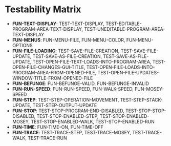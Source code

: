 # Testability Matrix
  * __FUN-TEXT-DISPLAY__: TEST-TEXT-DISPLAY, TEST-EDITABLE-PROGRAM-AREA-TEXT-DISPLAY, TEST-UNEDITABLE-PROGRAM-AREA-TEXT-DISPLAY
  * __FUN-MENUS__: FUN-MENU-FILE, FUN-MENU-COLOR, FUN-MENU-OPTIONS
  * __FUN-FILE-LOADING__: TEST-SAVE-FILE-CREATION, TEST-SAVE-FILE-UPDATE, TEST-SAVE-AS-FILE-CREATION, TEST-SAVE-AS-FILE-UPDATE, TEST-OPEN-FILE-TEXT-LOADS-INTO-PROGRAM-AREA, TEST-OPEN-FILE-CHANGES-GUI-TITLE, TEST-OPEN-FILE-LOADS-INTO-PROGRAM-AREA-FROM-OPENED-FILE, TEST-OPEN-FILE-UPDATES-WINDOW-TITLE-FROM-OPENED-FILE
  * __FUN-BEFUNGE__: FUN-BEFUNGE-VALID, FUN-BEFUNGE-INVALID
  * __FUN-RUN-SPEED__: FUN-RUN-SPEED, FUN-WALK-SPEED, FUN-MOSEY-SPEED
  * __FUN-STEP__: TEST-STEP-OPERATION-MOVEMENT, TEST-STEP-STACK-UPDATE, TEST-STEP-OUTPUT-UPDATE
  * __FUN-STOP__: TEST-STOP-PROGRAM-END-DISABLED, TEST-STOP-STOP-DISABLED, TEST-STOP-ENABLED-STEP, TEST-STOP-ENABLED-MOSEY, TEST-STOP-ENABLED-WALK, TEST-STOP-ENABLED-RUN
  * __FUN-TIME__: FUN-TIME-ON, FUN-TIME-OFF
  * __FUN-TRACE__: TEST-TRACE-STEP, TEST-TRACE-MOSEY, TEST-TRACE-WALK, TEST-TRACE-RUN
